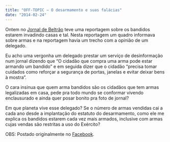 ```yaml
---
title: "OFF-TOPIC — O desarmamento e suas falácias"
date: "2014-02-24"
---
```


Ontem no [Jornal de Beltrão](http://www.jornaldebeltrao.com.br) teve uma reportagem sobre os bandidos estarem invadindo
casas e tal. Nesta reportagem um quadro informava sobre armas e na reportagem havia um trecho com a opinião de um
delegado.

Eu acho uma vergonha um delegado prestar um serviço de desinformação num jornal dizendo que “O cidadão que compra uma
arma pode estar armando um bandido” e em seguida dizer que o cidadão “precisa tomar cuidados como reforçar a segurança
de portas, janelas e evitar deixar bens à mostra”.

O cara insinua que quem arma bandidos são os cidadãos que tem armas legalizadas em casa, pede pra todo mundo se
conformar vivendo enclausurado e ainda quer posar bonito pra foto de jornal?

Em que planeta vive esse delegado? Se o número de armas vendidas cai a cada ano desde a implantação do estatuto do
desarmamento, como ele me explica os bandidos estarem cada vez mais armados, inclusive com armas cujas vendas são
restritas a uso do Exército?

OBS: Postado originalmente no [Facebook](https://www.facebook.com/adlermedrado/posts/10152027868730958).
